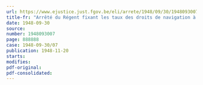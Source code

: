 ```yaml
---
url: https://www.ejustice.just.fgov.be/eli/arrete/1948/09/30/1948093007/justel
title-fr: "Arrêté du Régent fixant les taux des droits de navigation à appliquer sur la Lys (abrogé par AR 07-09-1950, art. 4)"
date: 1948-09-30
source:
number: 1948093007
page: 888888
case: 1948-09-30/07
publication: 1948-11-20
starts:
modifies:
pdf-original:
pdf-consolidated:
---
```


